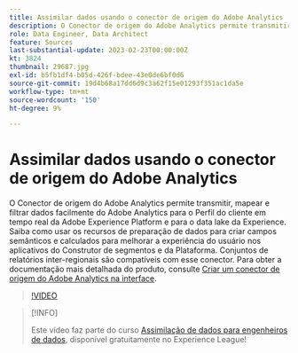 ```yaml
---
title: Assimilar dados usando o conector de origem do Adobe Analytics
description: O Conector de origem do Adobe Analytics permite transmitir, mapear e filtrar dados facilmente do Adobe Analytics para o Perfil do cliente em tempo real da Adobe Experience Platform e para o data lake da Experience.
role: Data Engineer, Data Architect
feature: Sources
last-substantial-update: 2023-02-23T00:00:00Z
kt: 3824
thumbnail: 29687.jpg
exl-id: b5fb1df4-b05d-426f-bdee-43e0de6bf0d6
source-git-commit: 19d4b68a17dd6d9c3a62f15e01293f351ac1da5e
workflow-type: tm+mt
source-wordcount: '150'
ht-degree: 9%

---
```


# Assimilar dados usando o conector de origem do Adobe Analytics

O Conector de origem do Adobe Analytics permite transmitir, mapear e filtrar dados facilmente do Adobe Analytics para o Perfil do cliente em tempo real da Adobe Experience Platform e para o data lake da Experience. Saiba como usar os recursos de preparação de dados para criar campos semânticos e calculados para melhorar a experiência do usuário nos aplicativos do Construtor de segmentos e da Plataforma. Conjuntos de relatórios inter-regionais são compatíveis com esse conector. Para obter a documentação mais detalhada do produto, consulte [Criar um conector de origem do Adobe Analytics na interface](https://experienceleague.adobe.com/docs/experience-platform/sources/ui-tutorials/create/adobe-applications/analytics.html?lang=pt-BR).

>[!VIDEO](https://video.tv.adobe.com/v/29687?quality=12&learn=on)

>[!INFO]
>
> Este vídeo faz parte do curso [Assimilação de dados para engenheiros de dados](https://experienceleague.adobe.com/?recommended=ExperiencePlatform-D-1-2020.1.dataingestion&amp;lang=pt-BR), disponível gratuitamente no Experience League!
